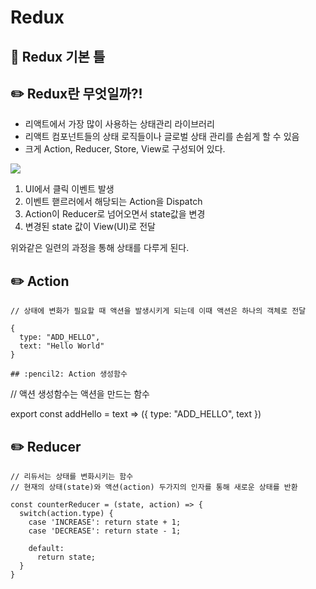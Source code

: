 # Redux  


## :triangular_flag_on_post: Redux 기본 틀  

## :pencil2: Redux란 무엇일까?!  

- 리액트에서 가장 많이 사용하는 상태관리 라이브러리
- 리액트 컴포넌트들의 상태 로직들이나 글로벌 상태 관리를 손쉽게 할 수 있음
- 크게 Action, Reducer, Store, View로 구성되어 있다.

![](https://velog.velcdn.com/images/nowod_it/post/5fd8ca33-c4bb-45c6-a77b-ba088f185874/image.png)  
  
1. UI에서 클릭 이벤트 발생
2. 이벤트 핻르러에서 해당되는 Action을 Dispatch
3. Action이 Reducer로 넘어오면서 state값을 변경
4. 변경된 state 값이 View(UI)로 전달
  
위와같은 일련의 과정을 통해 상태를 다루게 된다.
  
## :pencil2: Action  

```
// 상태에 변화가 필요할 때 액션을 발생시키게 되는데 이때 액션은 하나의 객체로 전달

{
  type: "ADD_HELLO",
  text: "Hello World"
}
  
## :pencil2: Action 생성함수  

```
// 액션 생성함수는 액션을 만드는 함수

export const addHello = text => ({
  type: "ADD_HELLO",
  text
})
  
## :pencil2: Reducer  
  
```
// 리듀서는 상태를 변화시키는 함수
// 현재의 상태(state)와 액션(action) 두가지의 인자를 통해 새로운 상태를 반환

const counterReducer = (state, action) => {
  switch(action.type) {
    case 'INCREASE': return state + 1;
    case 'DECREASE': return state - 1;
    
    default:
      return state;
  }
}  
  

```

```

```

```

```